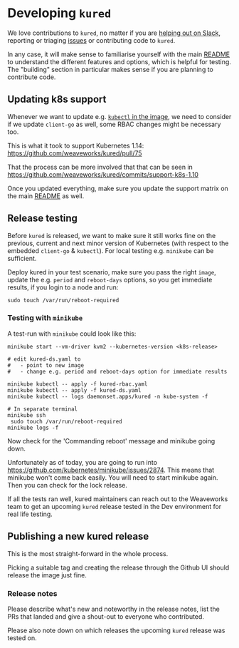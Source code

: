 # Developing `kured`

We love contributions to `kured`, no matter if you are [helping out on
Slack][slack], reporting or triaging [issues][issues] or contributing code
to `kured`.

In any case, it will make sense to familiarise yourself with the main
[README][readme] to understand the different features and options, which is
helpful for testing. The "building" section in particular makes sense if
you are planning to contribute code.

[slack]: README.md#getting-help
[issues]: https://github.com/weaveworks/kured/issues
[readme]: README.md

## Updating k8s support

Whenever we want to update e.g. [`kubectl` in the
image](cmd/kured/Dockerfile), we need to consider if we update `client-go`
as well, some RBAC changes might be necessary too.

This is what it took to support Kubernetes 1.14:
<https://github.com/weaveworks/kured/pull/75>

That the process can be more involved that that can be seen in
<https://github.com/weaveworks/kured/commits/support-k8s-1.10>

Once you updated everything, make sure you update the support matrix on
the main [README][readme] as well.

## Release testing

Before `kured` is released, we want to make sure it still works fine on the
previous, current and next minor version of Kubernetes (with respect to the
embedded `client-go` & `kubectl`). For local testing e.g. `minikube` can be
sufficient.

Deploy kured in your test scenario, make sure you pass the right `image`,
update the e.g. `period` and `reboot-days` options, so you get immediate
results, if you login to a node and run:

```console
sudo touch /var/run/reboot-required
```

### Testing with `minikube`

A test-run with `minikube` could look like this:

```console
minikube start --vm-driver kvm2 --kubernetes-version <k8s-release>

# edit kured-ds.yaml to
#   - point to new image
#   - change e.g. period and reboot-days option for immediate results

minikube kubectl -- apply -f kured-rbac.yaml
minikube kubectl -- apply -f kured-ds.yaml
minikube kubectl -- logs daemonset.apps/kured -n kube-system -f

# In separate terminal
minikube ssh
 sudo touch /var/run/reboot-required
minikube logs -f
```

Now check for the 'Commanding reboot' message and minikube going down.

Unfortunately as of today, you are going to run into
<https://github.com/kubernetes/minikube/issues/2874>. This means that
minikube won't come back easily. You will need to start minikube again.
Then you can check for the lock release.

If all the tests ran well, kured maintainers can reach out to the Weaveworks
team to get an upcoming `kured` release tested in the Dev environment for
real life testing.

## Publishing a new kured release

This is the most straight-forward in the whole process.

Picking a suitable tag and creating the release through the Github UI should
release the image just fine.

### Release notes

Please describe what's new and noteworthy in the release notes, list the PRs
that landed and give a shout-out to everyone who contributed.

Please also note down on which releases the upcoming `kured` release was
tested on.

